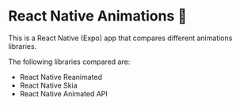# React Native Animations 🎨

This is a React Native (Expo) app that compares different animations libraries.

The following libraries compared are:

- React Native Reanimated
- React Native Skia
- React Native Animated API

